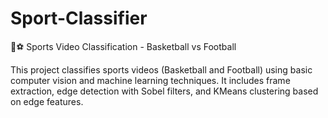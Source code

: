 # Sport-Classifier
🏀⚽ Sports Video Classification - Basketball vs Football

This project classifies sports videos (Basketball and Football) using basic computer vision and machine learning techniques. It includes frame extraction, edge detection with Sobel filters, and KMeans clustering based on edge features.
